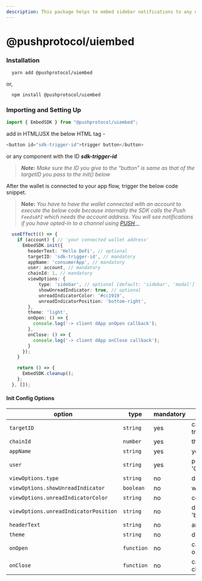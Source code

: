 ```yaml
---
description: This package helps to embed sidebar notifications to any dApp
---
```


# @pushprotocol/uiembed

### Installation

```
  yarn add @pushprotocol/uiembed
```

or,

```
  npm install @pushprotocol/uiembed
```

### Importing and Setting Up

```typescript
import { EmbedSDK } from "@pushprotocol/uiembed";
```

add in HTML/JSX the below HTML tag -

```typescript
<button id="sdk-trigger-id">trigger button</button>
```

or any component with the ID _**sdk-trigger-id**_

> _**Note:** Make sure the ID you give to the "button" is same as that of the targetID you pass to the init() below_

After the wallet is connected to your app flow, trigger the below code snippet.

> **Note:** _You have to have the wallet connected with an account to execute the below code because internally the SDK calls the Push `FeedsAPI` which needs the account address. You will see notifications if you have opted-in to a channel using_ [_PUSH_](https://staging.push.org/#/channels)__

```typescript
  useEffect(() => {
    if (account) { // 'your connected wallet address'
      EmbedSDK.init({
        headerText: 'Hello DeFi', // optional
        targetID: 'sdk-trigger-id', // mandatory
        appName: 'consumerApp', // mandatory
        user: account, // mandatory
        chainId: 1, // mandatory
        viewOptions: {
            type: 'sidebar', // optional [default: 'sidebar', 'modal']
            showUnreadIndicator: true, // optional
            unreadIndicatorColor: '#cc1919',
            unreadIndicatorPosition: 'bottom-right',
        },
        theme: 'light',
        onOpen: () => {
          console.log('-> client dApp onOpen callback');
        },
        onClose: () => {
          console.log('-> client dApp onClose callback');
        }
      });
    }

    return () => {
      EmbedSDK.cleanup();
    };
  }, []);
```

#### **Init Config Options**

| option                                | type       | mandatory | remarks                                                                                    |
| ------------------------------------- | ---------- | --------- | ------------------------------------------------------------------------------------------ |
| `targetID`                            | `string`   | yes       | can be any string but has to match the ID given to the trigger button in the HTML/JSX      |
| `chainId`                             | `number`   | yes       | the chain ID of the blockchain network. by default is 1                                    |
| `appName`                             | `string`   | yes       | your app name e.g. - 'appName'                                                             |
| `user`                                | `string`   | yes       | public wallet address e.g. - '0x1434A7882cDD877B458Df5b83c993e9571c65813'                  |
| `viewOptions.type`                    | `string`   | no        | default 'sidebar', can give 'modal'                                                        |
| `viewOptions.showUnreadIndicator`     | `boolean`  | no        | will show the unread indicator                                                             |
| `viewOptions.unreadIndicatorColor`    | `string`   | no        | color for the unread indicator e.g. - '#cc1919'                                            |
| `viewOptions.unreadIndicatorPosition` | `string`   | no        | default is 'top-right', other possible options - 'top-left', 'bottom-left', 'bottom-right' |
| `headerText`                          | `string`   | no        | any header text                                                                            |
| `theme`                               | `string`   | no        | default is 'light', can give 'dark'                                                        |
| `onOpen`                              | `function` | no        | callback you want to trigger when the modal/sidebar opens                                  |
| `onClose`                             | `function` | no        | callback you want to trigger when the modal/sidebar closes                                 |

